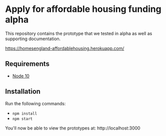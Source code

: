 # Apply for affordable housing funding alpha

This repository contains the prototype that we tested in alpha as well as supporting documentation.

https://homesengland-affordablehousing.herokuapp.com/

## Requirements

- [Node 10](https://nodejs.org/en/)

## Installation

Run the following commands:

- `npm install`
- `npm start`

You'll now be able to view the prototypes at: http://localhost:3000
